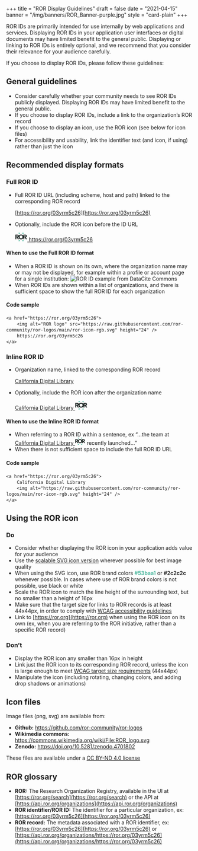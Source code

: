+++
title = "ROR Display Guidelines"
draft = false
date = "2021-04-15"
banner = "/img/banners/ROR_Banner-purple.jpg"
style = "card-plain"
+++

ROR IDs are primarily intended for use internally by web applications and services. Displaying ROR IDs in your application user interfaces or digital documents may have limited benefit to the general public. Displaying or linking to ROR IDs is entirely optional, and we recommend that you consider their relevance for your audience carefully.

If you choose to display ROR IDs, please follow these guidelines:

## General guidelines

- Consider carefully whether your community needs to see ROR IDs publicly displayed.  Displaying ROR IDs  may have limited benefit to the general public.
- If you choose to display ROR IDs, include a link to the organization’s ROR record
- If you choose to display an icon, use the ROR  icon (see below for icon files)
- For accessibility and usability, link the identifier text (and icon, if using) rather than just the icon

## Recommended display formats

### Full ROR ID

- Full ROR ID URL (including scheme, host and path) linked to the corresponding ROR record

    [https://ror.org/03yrm5c26](https://ror.org/03yrm5c26)
- Optionally, include the ROR icon before the ID URL

    <p>
        <a href="https://ror.org/03yrm5c26">
            <img alt="ROR logo" src="https://raw.githubusercontent.com/ror-community/ror-logos/main/ror-icon-rgb.svg" height="24">
            https://ror.org/03yrm5c26
        </a>
    </p>

#### When to use the Full ROR ID format

- When a ROR ID is shown on its own, where the organization name may or may not be displayed, for example within a profile or account page for a single institution:
    ![ROR ID example from DataCite Commons](/img/ror-cdl-commons-ex.png)
- When ROR IDs are shown within a list of organizations, and there is sufficient space to show the full ROR ID for each organization

#### Code sample

    <a href="https://ror.org/03yrm5c26">
        <img alt="ROR logo" src="https://raw.githubusercontent.com/ror-community/ror-logos/main/ror-icon-rgb.svg" height="24" />
        https://ror.org/03yrm5c26
    </a>

### Inline ROR ID

- Organization name, linked to the corresponding ROR record

    [California Digital Library](https://ror.org/03yrm5c26)
- Optionally, include the ROR icon after the organization name

    <p>
        <a href="https://ror.org/03yrm5c26">
            California Digital Library
            <img alt="ROR logo" src="https://raw.githubusercontent.com/ror-community/ror-logos/main/ror-icon-rgb.svg" height="24">
        </a>
    </p>

#### When to use the Inline ROR ID format

- When referring to a ROR ID within a sentence, ex “...the team at <a href="https://ror.org/03yrm5c26">California Digital Library <img alt="ROR logo" src="https://raw.githubusercontent.com/ror-community/ror-logos/main/ror-icon-rgb.svg" height="20"></a> recently launched…”
- When there is not sufficient space to include the full ROR ID URL

#### Code sample

    <a href="https://ror.org/03yrm5c26">
        California Digital Library
        <img alt="https://raw.githubusercontent.com/ror-community/ror-logos/main/ror-icon-rgb.svg" height="24" />
    </a>

## Using the ROR icon

### Do

- Consider whether displaying the ROR icon in your application adds value for your audience
- Use the [scalable SVG icon version](https://raw.githubusercontent.com/ror-community/ror-logos/main/ror-icon-rgb.svg) wherever possible for best image quality
- When using the SVG icon, use ROR brand colors <span style="color:#53baa1;font-weight:bold">#53baa1</span> or <span style="color:#2c2c2c;font-weight:bold">#2c2c2c</span> whenever possible. In cases where use of ROR brand colors is not possible, use black or white
- Scale the ROR icon to match the line height of the surrounding text, but no smaller than a height of 16px
- Make sure that the target size for links to ROR records is at least 44x44px, in order to comply with [WCAG accessibility guidelines](https://www.w3.org/WAI/WCAG21/quickref/?showtechniques=255#target-size)
- Link to [https://ror.org](https://ror.org) when using the ROR icon on its own (ex, when you are referring to the ROR initiative, rather than a specific ROR record)

### Don’t
- Display the ROR icon any smaller than 16px in height
- Link just the ROR icon to its corresponding ROR record, unless the icon is large enough to meet [WCAG target size requirements](https://www.w3.org/WAI/WCAG21/quickref/?showtechniques=255#target-size) (44x44px)
- Manipulate the icon (including rotating, changing colors, and adding drop shadows or animations)

## Icon files
Image files (png, svg) are available from:
- **Github:** https://github.com/ror-community/ror-logos
- **Wikimedia commons:**  https://commons.wikimedia.org/wiki/File:ROR_logo.svg
- **Zenodo:** https://doi.org/10.5281/zenodo.4701802

These files are available under a [CC BY-ND 4.0 license](https://creativecommons.org/licenses/by-nd/4.0/)

## ROR glossary

- **ROR:** The Research Organization Registry, available in the UI at [https://ror.org/search](https://ror.org/search) or the API at [https://api.ror.org/organizations](https://api.ror.org/organizations)
- **ROR identifier/ROR ID:** The identifier for a particular organization, ex: [https://ror.org/03yrm5c26](https://ror.org/03yrm5c26)
- **ROR record:** The metadata associated with a ROR identifier, ex:  [https://ror.org/03yrm5c26](https://ror.org/03yrm5c26) or [https://api.ror.org/organizations/https://ror.org/03yrm5c26](https://api.ror.org/organizations/https://ror.org/03yrm5c26)